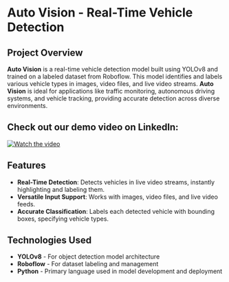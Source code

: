 # Auto Vision - Real-Time Vehicle Detection

## Project Overview
**Auto Vision** is a real-time vehicle detection model built using YOLOv8 and trained on a labeled dataset from Roboflow. This model identifies and labels various vehicle types in images, video files, and live video streams. **Auto Vision** is ideal for applications like traffic monitoring, autonomous driving systems, and vehicle tracking, providing accurate detection across diverse environments.

##  Check out our demo video on LinkedIn:

[![Watch the video]([(https://blog.roboflow.com/content/images/size/w1200/format/webp/2024/04/image-1056.webp)])](https://www.linkedin.com/posts/vasapurnapraneeth_aimers-aimersociety-machinelearning-activity-7205483005899939840-7XZv?utm_source=share&utm_medium=member_desktop)

## Features
- **Real-Time Detection**: Detects vehicles in live video streams, instantly highlighting and labeling them.
- **Versatile Input Support**: Works with images, video files, and live video feeds.
- **Accurate Classification**: Labels each detected vehicle with bounding boxes, specifying vehicle types.

## Technologies Used
- **YOLOv8** - For object detection model architecture
- **Roboflow** - For dataset labeling and management
- **Python** - Primary language used in model development and deployment
 
